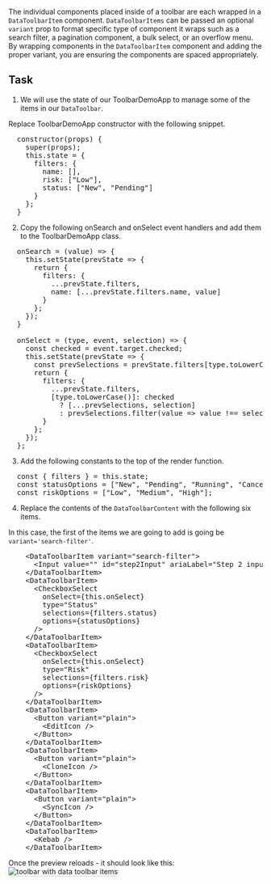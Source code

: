 The individual components placed inside of a toolbar are each wrapped in a `DataToolbarItem` component. `DataToolbarItems` can be passed an optional `variant` prop to format specific type of component it wraps such as a search filter, a pagination component, a bulk select, or an overflow menu. By wrapping components in the `DataToolbarItem` component and adding the proper variant, you are ensuring the components are spaced appropriately.

## Task

1) We will use the state of our ToolbarDemoApp to manage some of the items in our `DataToolbar`.

Replace ToolbarDemoApp constructor with the following snippet.

<pre class="file" data-target="clipboard">
  constructor(props) {
    super(props);
    this.state = {
      filters: {
        name: [],
        risk: [&quot;Low&quot;],
        status: [&quot;New&quot;, &quot;Pending&quot;]
      }
    };
  }
</pre>

2) Copy the following onSearch and onSelect event handlers and add them to the ToolbarDemoApp class.

<pre class="file" data-target="clipboard">
  onSearch = (value) =&gt; {
    this.setState(prevState =&gt; {
      return {
        filters: {
          ...prevState.filters,
          name: [...prevState.filters.name, value]
        }
      };
    });
  }
    
  onSelect = (type, event, selection) =&gt; {
    const checked = event.target.checked;
    this.setState(prevState =&gt; {
      const prevSelections = prevState.filters[type.toLowerCase()];
      return {
        filters: {
          ...prevState.filters,
          [type.toLowerCase()]: checked
            ? [...prevSelections, selection]
            : prevSelections.filter(value => value !== selection)
        }
      };
    });
  };
</pre>

3) Add the following constants to the top of the render function.

<pre class="file" data-target="clipboard">
  const { filters } = this.state;
  const statusOptions = [&quot;New&quot;, &quot;Pending&quot;, &quot;Running&quot;, &quot;Cancelled&quot;];
  const riskOptions = [&quot;Low&quot;, &quot;Medium&quot;, &quot;High&quot;];
</pre>


4) Replace the contents of the `DataToolbarContent` with the following six items.

In this case, the first of the items we are going to add is going be `variant='search-filter'`.

<pre class="file" data-target="clipboard">
    &lt;DataToolbarItem variant=&quot;search-filter&quot;&gt;
      &lt;Input value=&quot;&quot; id=&quot;step2Input&quot; ariaLabel=&quot;Step 2 input&quot; /&gt;
    &lt;/DataToolbarItem&gt;
    &lt;DataToolbarItem&gt;
      &lt;CheckboxSelect
        onSelect={this.onSelect}
        type=&quot;Status&quot;
        selections={filters.status}
        options={statusOptions}
      /&gt;
    &lt;/DataToolbarItem&gt;
    &lt;DataToolbarItem&gt;
      &lt;CheckboxSelect
        onSelect={this.onSelect}
        type=&quot;Risk&quot;
        selections={filters.risk}
        options={riskOptions}
      /&gt;
    &lt;/DataToolbarItem&gt;
    &lt;DataToolbarItem&gt;
      &lt;Button variant=&quot;plain&quot;&gt;
        &lt;EditIcon /&gt;
      &lt;/Button&gt;
    &lt;/DataToolbarItem&gt;
    &lt;DataToolbarItem&gt;
      &lt;Button variant=&quot;plain&quot;&gt;
        &lt;CloneIcon /&gt;
      &lt;/Button&gt;
    &lt;/DataToolbarItem&gt;
    &lt;DataToolbarItem&gt;
      &lt;Button variant=&quot;plain&quot;&gt;
        &lt;SyncIcon /&gt;
      &lt;/Button&gt;
    &lt;/DataToolbarItem&gt;
    &lt;DataToolbarItem&gt;
      &lt;Kebab /&gt;
    &lt;/DataToolbarItem&gt;
</pre>

Once the preview reloads - it should look like this:
<img src="filter-toolbar/assets/toolbar-items.png" alt="toolbar with data toolbar items" style="box-shadow: rgba(3, 3, 3, 0.2) 0px 1.25px 2.5px 0px;" />

